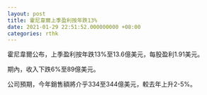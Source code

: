 ```yaml
---
layout: post
title: 霍尼韋爾上季盈利按年跌13%
date: 2021-01-29 22:51:52.000000000 +08:00
categories: rthk
---
```


霍尼韋爾公布，上季盈利按年跌13%至13.6億美元，每股盈利1.91美元。

期內，收入下跌6%至89億美元。

公司預期，今年銷售額將介乎334至344億美元，較去年上升2-5%。

